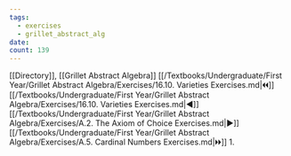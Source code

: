 ```yaml
---
tags:
  - exercises
  - grillet_abstract_alg
date:
count: 139
---
```

[[Directory]], [[Grillet Abstract Algebra]]
[[/Textbooks/Undergraduate/First Year/Grillet Abstract Algebra/Exercises/16.10. Varieties Exercises.md|🞀🞀]] [[/Textbooks/Undergraduate/First Year/Grillet Abstract Algebra/Exercises/16.10. Varieties Exercises.md|◀]] [[/Textbooks/Undergraduate/First Year/Grillet Abstract Algebra/Exercises/A.2. The Axiom of Choice Exercises.md|▶]] [[/Textbooks/Undergraduate/First Year/Grillet Abstract Algebra/Exercises/A.5. Cardinal Numbers Exercises.md|🞂🞂]]
1. 